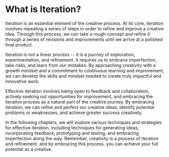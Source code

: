 What is Iteration?
======================================================

Iteration is an essential element of the creative process. At its core, iteration involves repeating a series of steps in order to refine and improve a creative idea. Through this process, we can take a rough concept and refine it through a series of revisions and improvements until we arrive at a polished final product.

Iteration is not a linear process -- it is a journey of exploration, experimentation, and refinement. It requires us to embrace imperfection, take risks, and learn from our mistakes. By approaching creativity with a growth mindset and a commitment to continuous learning and improvement, we can develop the skills and mindset needed to create truly impactful and innovative work.

Effective iteration involves being open to feedback and collaboration, actively seeking out opportunities for improvement, and embracing the iterative process as a natural part of the creative journey. By embracing iteration, we can refine and perfect our creative ideas, identify potential problems or weaknesses, and achieve greater success creatively.

In the following chapters, we will explore various techniques and strategies for effective iteration, including techniques for generating ideas, incorporating feedback, prototyping and testing, and embracing imperfection along the way. Remember, creativity is a process of iteration and refinement, and by embracing this process, you can achieve your full potential as a creative.
